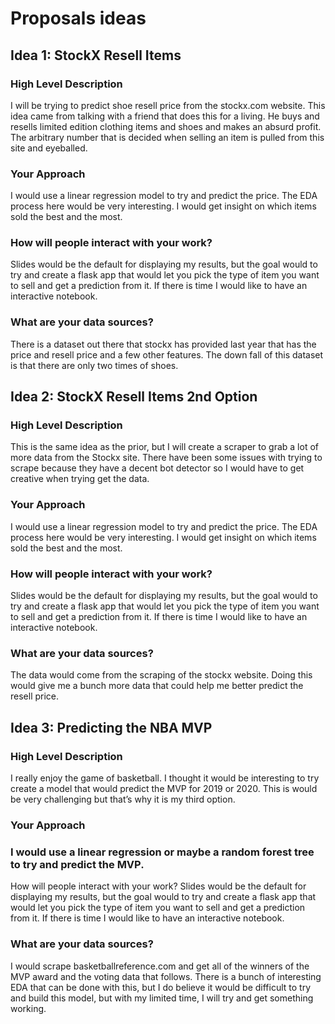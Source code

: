# Proposals ideas

## Idea 1: StockX Resell Items 

### High Level Description

I will be trying to predict shoe resell price from the stockx.com website. This idea came from talking with a friend that does this for a living. He buys and resells limited edition clothing items and shoes and makes an absurd profit. The arbitrary number that is decided when selling an item is pulled from this site and eyeballed. 

### Your Approach

I would use a linear regression model to try and predict the price. The EDA process here would be very interesting. I would get insight on which items sold the best and the most. 

### How will people interact with your work?

Slides would be the default for displaying my results, but the goal would to try and create a flask app that would let you pick the type of item you want to sell and get a prediction from it. If there is time I would like to have an interactive notebook. 

### What are your data sources?

There is a dataset out there that stockx has provided last year that has the price and resell price and a few other features. The down fall of this dataset is that there are only two times of shoes.


## Idea 2: StockX Resell Items 2nd Option

### High Level Description

This is the same idea as the prior, but I will create a scraper to grab a lot of more data from the Stockx site. There have been some issues with trying to scrape because they have a decent bot detector so I would have to get creative when trying get the data. 

### Your Approach

I would use a linear regression model to try and predict the price. The EDA process here would be very interesting. I would get insight on which items sold the best and the most. 

### How will people interact with your work?

Slides would be the default for displaying my results, but the goal would to try and create a flask app that would let you pick the type of item you want to sell and get a prediction from it. If there is time I would like to have an interactive notebook. 

### What are your data sources?

The data would come from the scraping of the stockx website. Doing this would give me a bunch more data that could help me better predict the resell price. 


## Idea 3: Predicting the NBA MVP

### High Level Description

I really enjoy the game of basketball. I thought it would be interesting to try create a model that would predict the MVP for 2019 or 2020. This is would be very challenging but that’s why it is my third option.

### Your Approach

### I would use a linear regression or maybe a random forest tree to try and predict the MVP.

How will people interact with your work?
Slides would be the default for displaying my results, but the goal would to try and create a flask app that would let you pick the type of item you want to sell and get a prediction from it. If there is time I would like to have an interactive notebook. 

### What are your data sources?

I would scrape basketballreference.com and get all of the winners of the MVP award and the voting data that follows. There is a bunch of interesting EDA that can be done with this, but I do believe it would be difficult to try and build this model, but with my limited time, I will try and get something working. 


